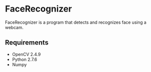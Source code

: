 FaceRecognizer
=========

FaceRecognizer is a program that detects and recognizes face using a webcam. 

Requirements
------
 - OpenCV 2.4.9
 - Python 2.7.6
 - Numpy

